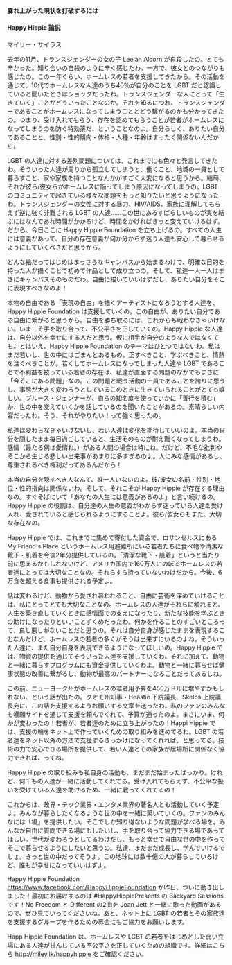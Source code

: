 #### 膨れ上がった現状を打破するには

#### Happy Hippie 論説

マイリー・サイラス

去年の11月、トランスジェンダーの女の子 Leelah Alcorn が自殺したの。とても辛かった。知り合いの自殺のように辛く感じたわ。一方で、彼女とのつながりも感じたの。この一年くらい、ホームレスの若者を支援してきたから。その活動を通じて、10代でホームレスな人達のうち40％が自分のことを LGBT だと認識していると聞いたときはショックだったわ。トランスジェンダーな人にとって「生きていく」ことがどういったことなのか。それを知るにつれ、トランスジェンダーであることがホームレスになってしまうこととどう繋がるのかも分かってきたの。つまり、受け入れてもらう、存在を認めてもらうことが若者がホームレスになってしまうのを防ぐ特効薬だ、ということなのよ。自分らしく、ありたい自分であることと、性別・性的傾向・体格・人種・年齢はまったく関係ないんだから。

LGBT の人達に対する差別問題については、これまでにも色々と発言してきたわ。そういった人達が周りから孤立してしまうと、働くこと、地域の一員として暮らすこと、家や家族を持つことなんかがすごく大変になると思うから。結局、それが彼ら/彼女らがホームレスに陥ってしまう原因になってしまうの。LGBT のコミュニティで起きている様々な問題をもっと知りたいと思うようになったわ。トランスジェンダーの女性に対する暴力、HIV/AIDS、家族に理解してもらえず逆に強く非難される LGBT の人達……この世にあるすばらしいものが実を結ぶにはなんであれ時間がかかるけど、時間をかければきっと変えていけるはず。だから、今日ここに Happy Hippie Foundation を立ち上げるの。すべての人生には意義があって、自分の存在意義が何か分からず迷う人達も安心して暮らせるようにしていくべきだと思うから。

どんな絵だってはじめはまっさらなキャンバスから始まるわけで、明確な目的を持った人が描くことで初めて作品として成り立つの。そして、私達一人一人はまさにキャンバスそのものだわ。自由に描いていいはずだし、ありたい自分をそこに表現すべきなのよ！

本物の自由である「表現の自由」を描くアーティストになろうとする人達を、Happy Hippie Foundation は支援していくの。この自由が、ありたい自分である自由に繋がると思うから。自由を勝ち取るには、これからも戦わなきゃいけない。いまこそ手を取り合って、不公平さを正していくの。Happy Hippie な人達は、自分以外を幸せにする人だと思う。仮に相手が自分のような人ではなくても。とはいえ、Happy Hippie Foundation のテーマはひとつではないわ。私はまだ若いし、世の中にはごまんとあるもの。正すべきこと、学ぶべきこと、情熱を注ぐべきことが。若くしてホームレスになってしまった人達や LGBT であることで不利益を被っている若者の存在は、私達が直面する問題のなかでもまさに「今そこにある問題」なの。この問題と戦う活動の一員であることを誇りに思うし、事態が大きく変わろうとしているこのときに生きていられることがとても嬉しい。ブルース・ジェンナーが、自らの知名度を使っていかに「善行を積む」か、世の中を変えていくかを話しているのを聞いたことがあるの。素晴らしい内容だったわ。そう、それがやりたい！って強く思ったの。

私達は変わらなきゃいけないし、若い人達は変化を期待していいのよ。本当の自分を隠したまま毎日過ごしていると、生活そのものが耐え難くなってしまうわ。感情（最たる例は愛情ね。）がある人間の場合は特にね。だけど、不毛な批判やそこから生じる悲しい出来事があまりに多すぎるのよ。人にみな感情があるし、尊重されるべき権利だってあるんだから！

本当の自分を隠すべき人なんて、誰一人いないのよ。彼/彼女の名前・性別・地位・性的指向は関係ないわ。そして、それこそが Happy Hippie が存在する理由なの。すぐそばにいて「あなたの人生には意義があるのよ」と言い続けるの。Happy Hippie の役割は、自分達の人生の意義がわからず迷っている人達を受け入れ、愛されていると感じられるようにすることよ。彼ら/彼女らもまた、大切な存在なの。

Happy Hippie では、これまでに集めて寄付した資金で、ロサンゼルスにある My Friend's Place というホームレス用避難所にいる若者たちに食べ物や清潔な靴下・肌着を今後2年分提供しているの。「清潔な靴下・肌着」というと当たり前に思えるかもしれないけど、アメリカ国内で160万人にのぼるホームレスの若者達にとっては大切なことなの。それらすら持っていないわけだから。今後、6万食を超える食事も提供される予定よ。

話は変わるけど、動物から愛され慕われること、自由に芸術を深めていけることは、私にとってとても大切なことなの。ホームレスの人達がそれらに触れると、人生を築き直していくときに感情面での支えになったり、新たな技能を学ぶときの助けになったりといいことずくめだったわ。何かを作ることのすごいところって、良し悪しがないことだと思うの。それは自分自身が感じたままを表現することなんだけど、ホームレスの若者の多くがそうは出来ずにいるのよね。そういった人達に、また自分自身を表現できるようになってほしいの。Happy Hippie では、物資の提供を通じてそういった人達を支援していくわ。それに加えて、動物と一緒に暮らすプログラムにも資金提供していくわよ。動物と一緒に暮らせば健康状態の改善に繋がるし、動物が最高のパートナーになることだってあるしね。

この前、ニューヨーク州がホームレスの若者用予算を450万ドルに増やすかもしれない、という話が出たの。クオモ州知事・Heastie 下院議長、Skelos 上院議長宛に、この話を支援するようお願いする文章を送ったわ。私のファンのみんなも嘆願サイトを通じて支援を頼んでくれて、予算が通ったのよ。まさにいま、何かが変わったの！若者が、若者達のために立ち上がったの！Happi Hippie では、支援の輪をネット上で作っていくための取り組みを進めてるわ。LGBT の若者達をネット以外の方法で支援するきっかけになってくれれば、と思ってる。技術の力で安心できる場所を提供して、若い人達とその家族が居場所に関係なく協力できれば、ってね。

Happy Hippie の取り組みも私自身の活動も、まだまだ始まったばっかり。けれど、何千もの人達が一緒に活動してくれてる。受け入れてもらえず、不公平な扱いを受けている人達を助けるため、一緒に戦ってくれてるの！

これからは、政界・テック業界・エンタメ業界の著名人とも活動していく予定よ。みんなが暮らしたくなるような世の中を一緒に築いていくの。ファンのみんなには「場」を提供したい。そこでしか知り得ないような問題が学べる場を。みんなが自由に質問できる場にもしたいし、手を取り合って協力できる場であってほしい。世代が変わろうとしてるわけだし、もっと幸せで自由な世の中を作ってそこで暮らせるようにしたいと思うの。私達、まだまだ成長し、学んでいけるでしょ。きっと世の中だってそうよ。この地球には数十億の人が暮らしているけど、誰もが幸せになっていいはずよ。

Happy Hippie Foundation https://www.facebook.com/HappyHippieFoundation が昨日、ついに動き出しました！最初にお届けするのは #HappyHippiePresents の Backyard Sessions です！No Freedom と Different の2曲を Joan Jett と一緒に歌った動画があるので、ぜひ見ていってくださいね。あと、ネット上に LGBT の若者とその家族達を支援するグループを作るための募金にもご協力をお願いします。

Happ Hippie Foundation は、ホームレスや LGBT の若者をはじめとした弱い立場にある人達が甘んじている不公平さを正していくための組織です。詳細はこちら http://miley.lk/happyhippie をご確認ください。
